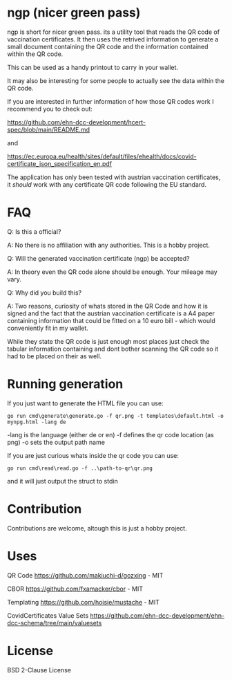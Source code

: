 # ngp (nicer green pass)

ngp is short for nicer green pass. its a utility tool that reads the QR code of vaccination certificates.
It then uses the retrived information to generate a small document containing the QR code and the information
contained within the QR code. 

This can be used as a handy printout to carry in your wallet.

It may also be interesting for some people to actually see the data 
within the QR code.

If you are interested in further information of how those QR codes work I recommend you to check out:

https://github.com/ehn-dcc-development/hcert-spec/blob/main/README.md

and

https://ec.europa.eu/health/sites/default/files/ehealth/docs/covid-certificate_json_specification_en.pdf


The application has only been tested with austrian vaccination certificates,
it _should_ work with any certificate QR code following the EU standard. 

# FAQ

Q: Is this a official?

A: No there is no affiliation with any authorities. This is a hobby project.

Q: Will the generated vaccination certificate (ngp) be accepted?

A: In theory even the QR code alone should be enough. Your mileage may vary.

Q: Why did you build this?

A: Two reasons, curiosity of whats stored in the QR Code and how it is signed and the fact that the
austrian vaccination certificate is a A4 paper containing information that could be fitted on a 
10 euro bill - which  would conveniently fit in my wallet. 

While they state the QR code is just enough most places just check the tabular information containing
and dont bother scanning the QR code so it had to be placed on their as well.

# Running generation

If you just want to generate the HTML file you can use:

```
go run cmd\generate\generate.go -f qr.png -t templates\default.html -o mynpg.html -lang de
``` 

-lang is the language (either de or en)
-f defines the qr code location (as png)
-o sets the output path name

If you are just curious whats inside the qr code you can use:

```
go run cmd\read\read.go -f ..\path-to-qr\qr.png 
``` 

and it will just output the struct to stdin


# Contribution

Contributions are welcome, altough this is just a hobby project.

# Uses

QR Code
https://github.com/makiuchi-d/gozxing - MIT

CBOR
https://github.com/fxamacker/cbor - MIT

Templating
https://github.com/hoisie/mustache - MIT

CovidCertificates Value Sets
https://github.com/ehn-dcc-development/ehn-dcc-schema/tree/main/valuesets

# License

BSD 2-Clause License